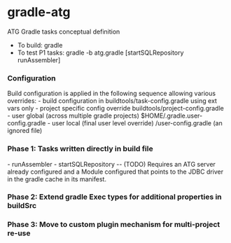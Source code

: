 gradle-atg
==========

<p>ATG Gradle tasks conceptual definition</p>

- To build: gradle
- To test P1 tasks: gradle -b atg.gradle [startSQLRepository runAssembler]

<h3>Configuration</h3>
Build configuration is applied in the following sequence allowing various overrides:
- build configuration in buildtools/task-config.gradle using ext vars only
- project specific config override buildtools/project-config.gradle
- user global (across multiple gradle projects) $HOME/.gradle.user-config.gradle
- user local (final user level override) <project>/user-config.gradle (an ignored file)

<h3>Phase 1: Tasks written directly in build file</h3>
- runAssembler
- startSQLRepository
-- (TODO) Requires an ATG server already configured and a Module configured that points to the JDBC driver in the gradle cache in its manifest.

<h3>Phase 2: Extend gradle Exec types for additional properties in buildSrc</h3>

<h3>Phase 3: Move to custom plugin mechanism for multi-project re-use</h3>
